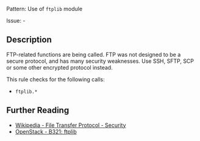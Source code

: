 Pattern: Use of `ftplib` module

Issue: -

## Description

FTP-related functions are being called. FTP was not designed to be a secure protocol, and has many security weaknesses. Use SSH, SFTP, SCP or some other encrypted protocol instead.

This rule checks for the following calls:

  - `ftplib.*`

## Further Reading

* [Wikipedia - File Transfer Protocol - Security](https://en.wikipedia.org/wiki/File_Transfer_Protocol#Security)
* [OpenStack - B321: ftplib](https://docs.openstack.org/developer/bandit/api/bandit.blacklists.html#b321-ftplib)

